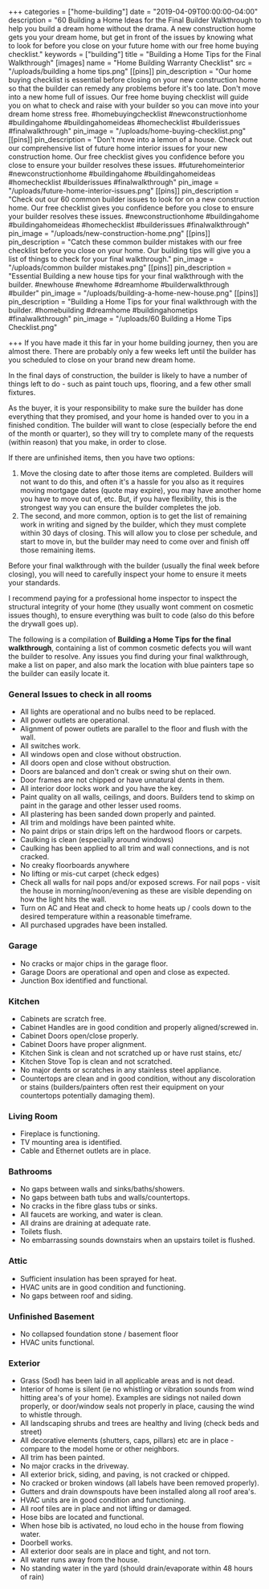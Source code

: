 +++
categories = ["home-building"]
date = "2019-04-09T00:00:00-04:00"
description = "60 Building a Home Ideas for the Final Builder Walkthrough to help you build a dream home without the drama. A new construction home gets you your dream home, but get in front of the issues by knowing what to look for before you close on your future home with our free home buying checklist."
keywords = ["building"]
title = "Building a Home Tips for the Final Walkthrough"
[images]
name = "Home Building Warranty Checklist"
src = "/uploads/building a home tips.png"
[[pins]]
pin_description = "Our home buying checklist is essential before closing on your new construction home so that the builder can remedy any problems before it's too late. Don't move into a new home full of issues.  Our free home buying checklist will guide you on what to check and raise with your builder so you can move into your dream home stress free.  #homebuyingchecklist #newconstructionhome #buildingahome #buildingahomeideas #homechecklist #builderissues #finalwalkthrough"
pin_image = "/uploads/home-buying-checklist.png"
[[pins]]
pin_description = "Don't move into a lemon of a house.  Check out our comprehensive list of future home interior issues for your new construction home.  Our free checklist gives you confidence before you close to ensure your builder resolves these issues. #futurehomeinterior #newconstructionhome #buildingahome #buildingahomeideas #homechecklist #builderissues #finalwalkthrough"
pin_image = "/uploads/future-home-interior-issues.png"
[[pins]]
pin_description = "Check out our 60 common builder issues to look for on a new construction home.  Our free checklist gives you confidence before you close to ensure your builder resolves these issues. #newconstructionhome #buildingahome #buildingahomeideas #homechecklist #builderissues #finalwalkthrough"
pin_image = "/uploads/new-construction-home.png"
[[pins]]
pin_description = "Catch these common builder mistakes with our free checklist before you close on your home. Our building tips will give you a list of things to check for your final walkthrough."
pin_image = "/uploads/common builder mistakes.png"
[[pins]]
pin_description = "Essential Building a new house tips for your final walkthrough with the builder. #newhouse #newhome #dreamhome #builderwalkthrough #builder"
pin_image = "/uploads/building-a-home-new-house.png"
[[pins]]
pin_description = "Building a Home Tips for your final walkthrough with the builder. #homebuilding #dreamhome #buildingahometips #finalwalkthrough"
pin_image = "/uploads/60 Building a Home Tips Checklist.png"

+++
If you have made it this far in your home building journey, then you are almost there.  There are probably only a few weeks left until the builder has you scheduled to close on your brand new dream home.

In the final days of construction, the builder is likely to have a number of things left to do - such as paint touch ups, flooring, and a few other small fixtures.

As the buyer, it is your responsibility to make sure the builder has done everything that they promised, and your home is handed over to you in a finished condition.  The builder will want to close (especially before the end of the month or quarter), so they will try to complete many of the requests (within reason) that you make, in order to close.

If there are unfinished items, then you have two options:

1. Move the closing date to after those items are completed.  Builders will not want to do this, and often it's a hassle for you also as it requires moving mortgage dates (quote may expire), you may have another home you have to move out of, etc.  But, if you have flexibility, this is the strongest way you can ensure the builder completes the job.
2. The second, and more common, option is to get the list of remaining work in writing and signed by the builder, which they must complete within 30 days of closing.  This will allow you to close per schedule, and start to move in, but the builder may need to come over and finish off those remaining items.

Before your final walkthrough with the builder (usually the final week before closing), you will need to carefully inspect your home to ensure it meets your standards.

I recommend paying for a professional home inspector to inspect the structural integrity of your home (they usually wont comment on cosmetic issues though), to ensure everything was built to code (also do this before the drywall goes up).

The following is a compilation of **Building a Home Tips for the final walkthrough**, containing a list of common cosmetic defects you will want the builder to resolve.  Any issues you find during your final walkthrough, make a list on paper, and also mark the location with blue painters tape so the builder can easily locate it.

### General Issues to check in all rooms

* All lights are operational and no bulbs need to be replaced.
* All power outlets are operational.
* Alignment of power outlets are parallel to the floor and flush with the wall.
* All switches work.
* All windows open and close without obstruction.
* All doors open and close without obstruction.
* Doors are balanced and don't creak or swing shut on their own.
* Door frames are not chipped or have unnatural dents in them.
* All interior door locks work and you have the key.
* Paint quality on all walls, ceilings, and doors.  Builders tend to skimp on paint in the garage and other lesser used rooms.
* All plastering has been sanded down properly and painted.
* All trim and moldings have been painted white.
* No paint drips or stain drips left on the hardwood floors or carpets.
* Caulking is clean (especially around windows)
* Caulking has been applied to all trim and wall connections, and is not cracked.
* No creaky floorboards anywhere
* No lifting or mis-cut carpet (check edges)
* Check all walls for nail pops and/or exposed screws.  For nail pops - visit the house in morning/noon/evening as these are visible depending on how the light hits the wall.
* Turn on AC and Heat and check to home heats up / cools down to the desired temperature within a reasonable timeframe.
* All purchased upgrades have been installed.

### Garage

* No cracks or major chips in the garage floor.
* Garage Doors are operational and open and close as expected.
* Junction Box identified and functional.

### Kitchen

* Cabinets are scratch free.
* Cabinet Handles are in good condition and properly aligned/screwed in.
* Cabinet Doors open/close properly.
* Cabinet Doors have proper alignment.
* Kitchen Sink is clean and not scratched up or have rust stains, etc/
* Kitchen Stove Top is clean and not scratched.
* No major dents or scratches in any stainless steel appliance.
* Countertops are clean and in good condition, without any discoloration or stains (builders/painters often rest their equipment on your countertops potentially damaging them).

### Living Room

* Fireplace is functioning.
* TV mounting area is identified.
* Cable and Ethernet outlets are in place.

### Bathrooms

* No gaps between walls and sinks/baths/showers.
* No gaps between bath tubs and walls/countertops.
* No cracks in the fibre glass tubs or sinks.
* All faucets are working, and water is clean.
* All drains are draining at adequate rate.
* Toilets flush.
* No embarrassing sounds downstairs when an upstairs toilet is flushed.

### Attic

* Sufficient insulation has been sprayed for heat.
* HVAC units are in good condition and functioning.
* No gaps between roof and siding.

### Unfinished Basement

* No collapsed foundation stone / basement floor
* HVAC units functional.

### Exterior

* Grass (Sod) has been laid in all applicable areas and is not dead.
* Interior of home is silent (ie no whistling or vibration sounds from wind hitting area's of your home).  Examples are sidings not nailed down properly, or door/window seals not properly in place, causing the wind to whistle through.
* All landscaping shrubs and trees are healthy and living (check beds and street)
* All decorative elements (shutters, caps, pillars) etc are in place - compare to the model home or other neighbors.
* All trim has been painted.
* No major cracks in the driveway.
* All exterior brick, siding, and paving, is not cracked or chipped.
* No cracked or broken windows (all labels have been removed properly).
* Gutters and drain downspouts have been installed along all roof area's.
* HVAC units are in good condition and functioning.
* All roof tiles are in place and not lifting or damaged.
* Hose bibs are located and functional.
* When hose bib is activated, no loud echo in the house from flowing water.
* Doorbell works.
* All exterior door seals are in place and tight, and not torn.
* All water runs away from the house.
* No standing water in the yard (should drain/evaporate within 48 hours of rain)